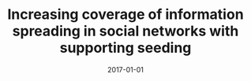 ---
# Documentation: https://wowchemy.com/docs/managing-content/

title: Increasing coverage of information spreading in social networks with supporting
  seeding
subtitle: ''
summary: ''
authors:
- Jarosław Jankowski
- Radosław W. Michalski
tags: []
categories: []
date: '2017-01-01'
lastmod: 2022-10-07T05:02:37Z
featured: false
draft: false

# Featured image
# To use, add an image named `featured.jpg/png` to your page's folder.
# Focal points: Smart, Center, TopLeft, Top, TopRight, Left, Right, BottomLeft, Bottom, BottomRight.
image:
  caption: ''
  focal_point: ''
  preview_only: false

# Projects (optional).
#   Associate this post with one or more of your projects.
#   Simply enter your project's folder or file name without extension.
#   E.g. `projects = ["internal-project"]` references `content/project/deep-learning/index.md`.
#   Otherwise, set `projects = []`.
projects: []
publishDate: '2022-10-07T05:02:36.892971Z'
publication_types:
- '1'
abstract: ''
publication: '*Data Mining and Big Data : Second International Conference, DMDB 2017,
  Fukuoka, Japan, July 27 - August 1, 2017 : proceedings*'
doi: 10.1007/978-3-319-61845-6_22
---